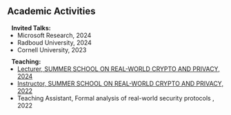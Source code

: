 ## Academic Activities


<h4 style="margin:0 10px 0;">Invited Talks:</h4>
<ul style="margin:0 0 10px;">
  <li><autocolor>Microsoft Research, 2024</autocolor></li>
  <li><autocolor>Radboud University, 2024</autocolor></li>
  <li><autocolor>Cornell University, 2023</autocolor></li>
</ul>

<h4 style="margin:0 10px 0;">Teaching:</h4>
<ul style="margin:0 0 20px;">
  <li><a href="https://summerschool-croatia.cs.ru.nl/2024/"><autocolor>Lecturer, SUMMER SCHOOL ON REAL-WORLD CRYPTO AND PRIVACY, 2024</autocolor></a></li>
  <li><a href="https://summerschool-croatia.cs.ru.nl/2022/index.shtml"><autocolor>Instructor, SUMMER SCHOOL ON REAL-WORLD CRYPTO AND PRIVACY, 2022</autocolor></a></li>
    <li><autocolor>Teaching Assistant, Formal analysis of real-world security protocols , 2022</autocolor></li>
</ul>
